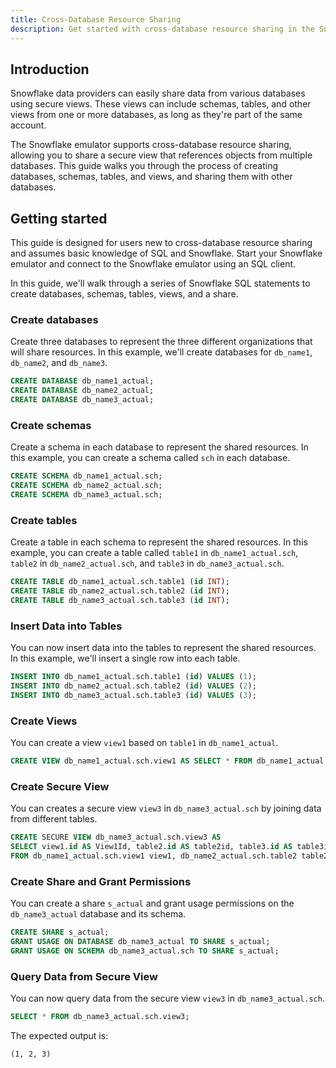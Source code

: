 ```yaml
---
title: Cross-Database Resource Sharing
description: Get started with cross-database resource sharing in the Snowflake emulator
---
```




## Introduction

Snowflake data providers can easily share data from various databases using secure views. These views can include schemas, tables, and other views from one or more databases, as long as they're part of the same account.

The Snowflake emulator supports cross-database resource sharing, allowing you to share a secure view that references objects from multiple databases. This guide walks you through the process of creating databases, schemas, tables, and views, and sharing them with other databases.

## Getting started

This guide is designed for users new to cross-database resource sharing and assumes basic knowledge of SQL and Snowflake. Start your Snowflake emulator and connect to the Snowflake emulator using an SQL client.

In this guide, we'll walk through a series of Snowflake SQL statements to create databases, schemas, tables, views, and a share.

### Create databases

Create three databases to represent the three different organizations that will share resources. In this example, we'll create databases for `db_name1`, `db_name2`, and `db_name3`.

```sql
CREATE DATABASE db_name1_actual;
CREATE DATABASE db_name2_actual;
CREATE DATABASE db_name3_actual;
```

### Create schemas

Create a schema in each database to represent the shared resources. In this example, you can create a schema called `sch` in each database.

```sql
CREATE SCHEMA db_name1_actual.sch;
CREATE SCHEMA db_name2_actual.sch;
CREATE SCHEMA db_name3_actual.sch;
```

### Create tables

Create a table in each schema to represent the shared resources. In this example, you can create a table called `table1` in `db_name1_actual.sch`, `table2` in `db_name2_actual.sch`, and `table3` in `db_name3_actual.sch`.

```sql
CREATE TABLE db_name1_actual.sch.table1 (id INT);
CREATE TABLE db_name2_actual.sch.table2 (id INT);
CREATE TABLE db_name3_actual.sch.table3 (id INT);
```

### Insert Data into Tables

You can now insert data into the tables to represent the shared resources. In this example, we'll insert a single row into each table.

```sql
INSERT INTO db_name1_actual.sch.table1 (id) VALUES (1);
INSERT INTO db_name2_actual.sch.table2 (id) VALUES (2);
INSERT INTO db_name3_actual.sch.table3 (id) VALUES (3);
```

### Create Views

You can create a view `view1` based on `table1` in `db_name1_actual`.

```sql
CREATE VIEW db_name1_actual.sch.view1 AS SELECT * FROM db_name1_actual.sch.table1;
```

### Create Secure View

You can creates a secure view `view3` in `db_name3_actual.sch` by joining data from different tables.

```sql
CREATE SECURE VIEW db_name3_actual.sch.view3 AS
SELECT view1.id AS View1Id, table2.id AS table2id, table3.id AS table3id
FROM db_name1_actual.sch.view1 view1, db_name2_actual.sch.table2 table2, db_name3_actual.sch.table3 table3;
```

### Create Share and Grant Permissions

You can create a share `s_actual` and grant usage permissions on the `db_name3_actual` database and its schema.

```sql
CREATE SHARE s_actual;
GRANT USAGE ON DATABASE db_name3_actual TO SHARE s_actual;
GRANT USAGE ON SCHEMA db_name3_actual.sch TO SHARE s_actual;
```

### Query Data from Secure View

You can now query data from the secure view `view3` in `db_name3_actual.sch`.

```sql
SELECT * FROM db_name3_actual.sch.view3;
```

The expected output is:

```plaintext
(1, 2, 3)
```